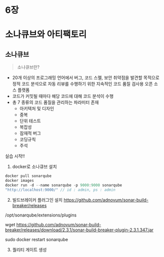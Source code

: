 # 6장
# 소나큐브와 아티팩토리

## 소나큐브
> 소나큐브란?
* 20개 이상의 프로그래밍 언어에서 버그, 코드 스멜, 보안 취약점을 발견할 목적으로 정적 코드 분석으로 자동 리뷰를 수행하기 위한 지속적인 코드 품질 검사용 오픈 소스 플랫폼
* 코드가 커밋될 때마다 해당 코드에 대해 코드 분석이 수행
* 총 7 종류의 코드 품질을 관리하는 파라미터 존재
    * 아키텍처 및 디자인
    * 중복
    * 단위 테스트
    * 복잡성
    * 잠재적 버그
    * 코딩규칙
    * 주석

실습 시작!!

1. docker로 소나큐브 설치
```java
docker pull sonarqube 
docker images
docker run -d --name sonarqube -p 9000:9000 sonarqube
"http://localhost:9000/" // id : admin, ps : admin
```

2. 빌드브레이커 플러그인 설치
https://github.com/adnovum/sonar-build-breaker/releases

/opt/sonarqube/extensions/plugins


wget https://github.com/adnovum/sonar-build-breaker/releases/download/2.3.1/sonar-build-breaker-plugin-2.3.1.347.jar

sudo docker restart sonarqube

3. 퀄리티 게이트 생성

